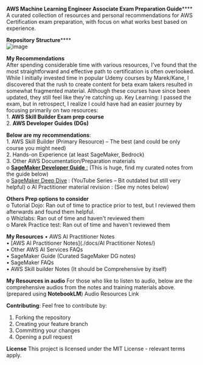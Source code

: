 ****AWS Machine Learning Engineer Associate Exam Preparation Guide******** <br>
A curated collection of resources and personal recommendations for AWS Certification exam preparation, with focus on what works best based on experience.

****Repository Structure********<br>
![image](https://github.com/user-attachments/assets/846438ac-c918-42f9-81b0-09490b9ce753)


****My Recommendations**** <br>
After spending considerable time with various resources, I've found that the most straightforward and effective path to certification is often overlooked. While I initially invested time in popular Udemy courses by Marek/Kane, I discovered that the rush to create content for beta exam takers resulted in somewhat fragmented material. Although these courses have since been updated, they still feel like they're catching up.
Key Learning: I passed the exam, but in retrospect, I realize I could have had an easier journey by focusing primarily on two resources:<br>
    1.	**AWS Skill Builder Exam prep course**<br>
    2.	**AWS Developer Guides (DGs)**<br>
    

**Below are my recommendations**:<br>
    1.	AWS Skill Builder (Primary Resource) – The best (and could be only course you might need)<br>
    2.	Hands-on Experience (at least SageMaker, Bedrock)<br>
    3.	Other AWS Documentation/Preparation materials <br>
        o	[**SageMaker Developer Guide** :](https://docs.aws.amazon.com/sagemaker/latest/dg/sagemaker-dg.pdf) (This is huge, find my curated notes from the guide below)<br>
        o	[SageMaker Deep Dive](https://www.youtube.com/watch?v=uQc8Itd4UTs&list=PLhr1KZpdzukcOr_6j_zmSrvYnLUtgqsZz) :  (YouTube Series – Bit outdated but still very helpful)
        o	AI Practitioner material revision :  (See my notes below)<br>

**Others Prep options to consider** <br>
  o	Tutorial Dojo: Ran out of time to practice prior to test, but I reviewed them afterwards and found them helpful.  <br>
  o	Whizlabs: Ran out of time and haven't reviewed them <br>
  o	Marek Practice test: Ran out of time and haven't reviewed them<br>

******My Resources******
•	AWS AI Practitioner Notes <br>
•	[AWS AI Practitioner Notes](./docs/AI Practitioner Notes/)<br>
•	Other AWS AI Services FAQs <br>
•	SageMaker Guide (Curated SageMaker DG notes) <br>
•	SageMaker FAQs <br>
•	AWS Skill builder Notes (It should be Comprehensive by itself)

******My Resources in audio******
For those who like to listen to audio, below are the comprehensive audios from the notes and training materials above. (prepared using **NotebookLM**)
Audio Resources Link


******Contributing******:
Feel free to contribute by:
1.	Forking the repository
2.	Creating your feature branch
3.	Committing your changes
4.	Opening a pull request

******License******
This project is licensed under the MIT License - relevant terms apply.

